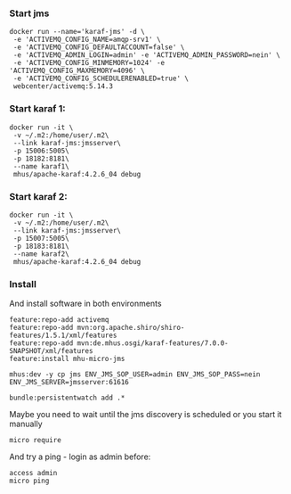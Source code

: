 

### Start jms

```
docker run --name='karaf-jms' -d \
 -e 'ACTIVEMQ_CONFIG_NAME=amqp-srv1' \
 -e 'ACTIVEMQ_CONFIG_DEFAULTACCOUNT=false' \
 -e 'ACTIVEMQ_ADMIN_LOGIN=admin' -e 'ACTIVEMQ_ADMIN_PASSWORD=nein' \
 -e 'ACTIVEMQ_CONFIG_MINMEMORY=1024' -e  'ACTIVEMQ_CONFIG_MAXMEMORY=4096' \
 -e 'ACTIVEMQ_CONFIG_SCHEDULERENABLED=true' \
 webcenter/activemq:5.14.3
```

### Start karaf 1:

```
docker run -it \
 -v ~/.m2:/home/user/.m2\
 --link karaf-jms:jmsserver\
 -p 15006:5005\
 -p 18182:8181\
 --name karaf1\
 mhus/apache-karaf:4.2.6_04 debug
```

### Start karaf 2:

```
docker run -it \
 -v ~/.m2:/home/user/.m2\
 --link karaf-jms:jmsserver\
 -p 15007:5005\
 -p 18183:8181\
 --name karaf2\
 mhus/apache-karaf:4.2.6_04 debug
```

### Install

And install software in both environments

```
feature:repo-add activemq
feature:repo-add mvn:org.apache.shiro/shiro-features/1.5.1/xml/features
feature:repo-add mvn:de.mhus.osgi/karaf-features/7.0.0-SNAPSHOT/xml/features
feature:install mhu-micro-jms

mhus:dev -y cp jms ENV_JMS_SOP_USER=admin ENV_JMS_SOP_PASS=nein ENV_JMS_SERVER=jmsserver:61616

bundle:persistentwatch add .*

```

Maybe you need to wait until the jms discovery is scheduled or you start it manually

```
micro require
```

And try a ping - login as admin before:

```
access admin
micro ping
```
